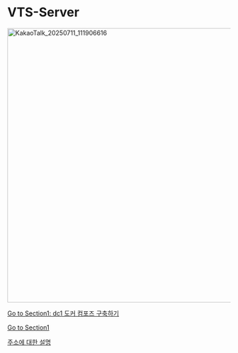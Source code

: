 # VTS-Server

<img width="886" height="619" alt="KakaoTalk_20250711_111906616" src="https://github.com/user-attachments/assets/159c463e-2160-44e0-9daf-35f1154d977f" />

[Go to Section1: dc1 도커 컴포즈 구축하기](./dc1/README.md#dc1-도커-컴포즈-구축하기)

[Go to Section1](./dc1/README.md)

[주소에 대한 설명](http://www.google.co.kr)
